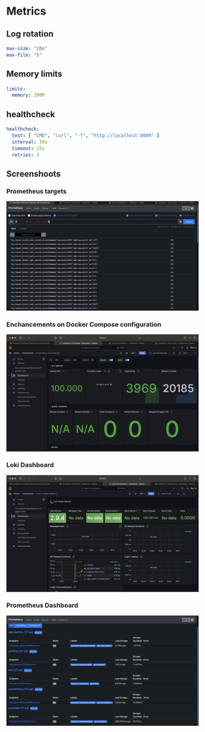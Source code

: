 # Metrics

## Log rotation

```yml
max-size: "20m"
max-file: "5"
```

## Memory limits

```yml
limits:
  memory: 200M
```

## healthcheck

```yml
healthcheck:
  test: [ "CMD", "curl", "-f", "http://localhost:8000" ]
  interval: 30s
  timeout: 15s
  retries: 3
```

## Screenshoots

### Prometheus targets
![img.png](./screenshoots/prom_metrics/app_python.png)
### Enchancements on Docker Compose configuration
![img.png](./screenshoots/prom_metrics/dashboard.png)
### Loki Dashboard
![img.png](./screenshoots/prom_metrics/loki.png)
### Prometheus Dashboard
![img.png](./screenshoots/prom_metrics/targets.png)

